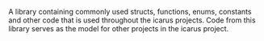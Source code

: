 A library containing commonly used structs, functions, enums, constants and other code
that is used throughout the icarus projects. Code from this library serves as the model
for other projects in the icarus project.
